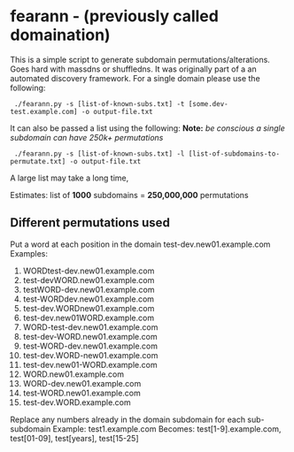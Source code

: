 # fearann - (previously called domaination)
This is a simple script to generate subdomain permutations/alterations. Goes hard with massdns or shuffledns. It was originally part of a an automated discovery framework. For a single domain please use the following:

` ./fearann.py -s [list-of-known-subs.txt] -t [some.dev-test.example.com] -o output-file.txt`

It can also be passed a list using the following:  **Note:** *be conscious a single subdomain can have 250k+ permutations*

` ./fearann.py -s [list-of-known-subs.txt] -l [list-of-subdomains-to-permutate.txt] -o output-file.txt`

A large list may take a long time,

Estimates: list of **1000** subdomains = **250,000,000** permutations

## Different permutations used

Put a word at each position in the domain test-dev.new01.example.com
Examples:
 1. WORDtest-dev.new01.example.com
 2. test-devWORD.new01.example.com
 3. testWORD-dev.new01.example.com
 4. test-WORDdev.new01.example.com
 5. test-dev.WORDnew01.example.com
 6. test-dev.new01WORD.example.com
 7. WORD-test-dev.new01.example.com
 8. test-dev-WORD.new01.example.com
 9. test-WORD-dev.new01.example.com
 10. test-dev.WORD-new01.example.com
 11. test-dev.new01-WORD.example.com
 12. WORD.new01.example.com
 13. WORD-dev.new01.example.com
 14. test-WORD.new01.example.com
 15. test-dev.WORD.example.com
   
Replace any numbers already in the domain subdomain for each sub-subdomain
Example: test1.example.com
Becomes: test[1-9].example.com, test[01-09], test[years], test[15-25]


